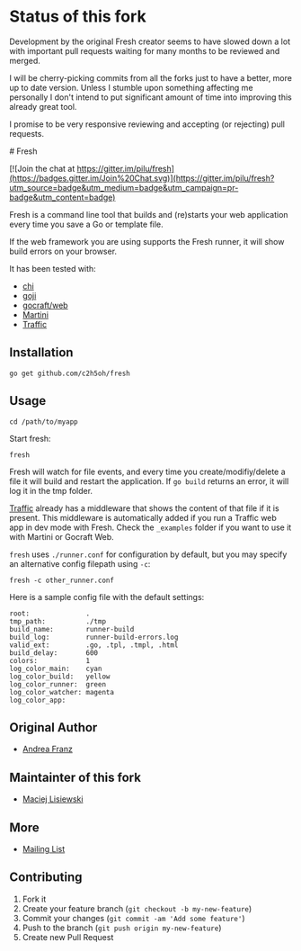 # Status of this fork

Development by the original Fresh creator seems to have slowed down a lot with important pull requests waiting for many months to be reviewed and merged.

I will be cherry-picking commits from all the forks just to have a better, more up to date version. Unless I stumble upon something affecting me personally I don't intend to put significant amount of time into improving this already great tool.

I promise to be very responsive reviewing and accepting (or rejecting) pull requests.

# Fresh

[![Join the chat at https://gitter.im/pilu/fresh](https://badges.gitter.im/Join%20Chat.svg)](https://gitter.im/pilu/fresh?utm_source=badge&utm_medium=badge&utm_campaign=pr-badge&utm_content=badge)

Fresh is a command line tool that builds and (re)starts your web application every time you save a Go or template file.

If the web framework you are using supports the Fresh runner, it will show build errors on your browser.

It has been tested with:
* [chi](https://github.com/pressly/chi)
* [goji](https://github.com/zenazn/goji)
* [gocraft/web](https://github.com/gocraft/web)
* [Martini](https://github.com/codegangsta/martini)
* [Traffic](https://github.com/pilu/traffic)

## Installation

    go get github.com/c2h5oh/fresh

## Usage

    cd /path/to/myapp

Start fresh:

    fresh

Fresh will watch for file events, and every time you create/modifiy/delete a file it will build and restart the application.
If `go build` returns an error, it will log it in the tmp folder.

[Traffic](https://github.com/pilu/traffic) already has a middleware that shows the content of that file if it is present. This middleware is automatically added if you run a Traffic web app in dev mode with Fresh.
Check the `_examples` folder if you want to use it with Martini or Gocraft Web.

`fresh` uses `./runner.conf` for configuration by default, but you may specify an alternative config filepath using `-c`:

    fresh -c other_runner.conf

Here is a sample config file with the default settings:

    root:              .
    tmp_path:          ./tmp
    build_name:        runner-build
    build_log:         runner-build-errors.log
    valid_ext:         .go, .tpl, .tmpl, .html
    build_delay:       600
    colors:            1
    log_color_main:    cyan
    log_color_build:   yellow
    log_color_runner:  green
    log_color_watcher: magenta
    log_color_app:

## Original Author

* [Andrea Franz](http://gravityblast.com)

## Maintainter of this fork

* [Maciej Lisiewski](https://twitter.com/lisiewski)


## More

* [Mailing List](https://groups.google.com/d/forum/golang-fresh)

## Contributing

1. Fork it
2. Create your feature branch (`git checkout -b my-new-feature`)
3. Commit your changes (`git commit -am 'Add some feature'`)
4. Push to the branch (`git push origin my-new-feature`)
5. Create new Pull Request
